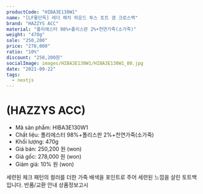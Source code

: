 ```yaml
---
productCode: "HIBA3E130W1"
name: "[LF몰단독] 레더 패치 하운드 투스 토트 겸 크로스백"
brand: "HAZZYS ACC"
material: "폴리에스터 98%+폴리스판 2%+천연가죽(소가죽)"
weight: "470g"
sale: "250,200"
price: "278,000"
ratio: "10%"
discount: "250,200원"
socialImage: images/HIBA3E130W1/HIBA3E130W1_00.jpg
date: "2021-09-22"
tags:
  - nextjs
---
```


# (HAZZYS ACC)

- Mã sản phẩm: HIBA3E130W1
- Chất liệu: 폴리에스터 98%+폴리스판 2%+천연가죽(소가죽)
- Khối lượng: 470g
- Giá bán: 250,200 원 (won)
- Giá gốc: 278,000 원 (won)
- Giảm giá: 10% 원 (won)

세련된 체크 패턴의 컬러를 더한 가죽 배색을 포인트로 주어 세련된 느낌을 살린 토트백입니다.
반품/교환 안내
상품정보고시
